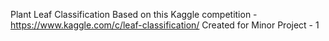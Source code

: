 Plant Leaf Classification
Based on this Kaggle competition - https://www.kaggle.com/c/leaf-classification/
Created for Minor Project - 1
